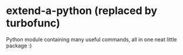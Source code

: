 # extend-a-python (replaced by turbofunc)
Python module containing many useful commands, all in one neat little package :)
